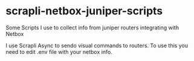 # scrapli-netbox-juniper-scripts
Some Scripts I use to collect info from juniper routers integrating with Netbox

I use Scrapli Async to sendo visual commands to routers.
To use this you need to edit .env file with your netbox info.
